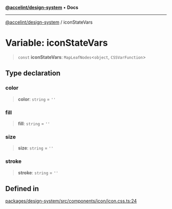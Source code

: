 [**@accelint/design-system**](../README.md) • **Docs**

***

[@accelint/design-system](../README.md) / iconStateVars

# Variable: iconStateVars

> `const` **iconStateVars**: `MapLeafNodes`\<`object`, `CSSVarFunction`\>

## Type declaration

### color

> **color**: `string` = `''`

### fill

> **fill**: `string` = `''`

### size

> **size**: `string` = `''`

### stroke

> **stroke**: `string` = `''`

## Defined in

[packages/design-system/src/components/icon/icon.css.ts:24](https://github.com/gohypergiant/standard-toolkit/blob/258694cea8ed8bbd956b3cf5da47c2c9debcf127/packages/design-system/src/components/icon/icon.css.ts#L24)

